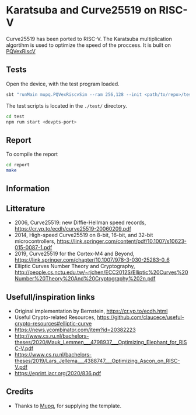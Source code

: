 # Karatsuba and Curve25519 on RISC-V
Curve25519 has been ported to RISC-V. The Karatsuba multiplication algortihm is used to optimize the speed of the proccess. It is built on [PQVexRiscV](https://github.com/mupq/pqriscv-vexriscv)

## Tests
Open the device, with the test program loaded.
```bash
sbt "runMain mupq.PQVexRiscvSim --ram 256,128 --init <path/to/repo>/test.bin"
```
The test scripts is located in the `./test/` directory.
```bash
cd test
npm rum start <devpts-port>
```

## Report
To compile the report
```bash
cd report
make
```

## Information



## Litterature

 - 2006, Curve25519: new Diffie-Hellman speed records, https://cr.yp.to/ecdh/curve25519-20060209.pdf
 - 2014, High-speed Curve25519 on 8-bit, 16-bit, and 32-bit microcontrollers, https://link.springer.com/content/pdf/10.1007/s10623-015-0087-1.pdf
 - 2019, Curve25519 for the Cortex-M4 and Beyond, https://link.springer.com/chapter/10.1007/978-3-030-25283-0_6
 - Elliptic Curves Number Theory and Cryptography, http://people.cs.nctu.edu.tw/~rjchen/ECC2012S/Elliptic%20Curves%20Number%20Theory%20And%20Cryptography%202n.pdf


 ## Usefull/inspiration links

 - Original implementation by Bernstein, https://cr.yp.to/ecdh.html
 - Useful Crypto-related Resources, https://github.com/claucece/useful-crypto-resources#elliptic-curve
 - https://news.ycombinator.com/item?id=20382223
 - http://www.cs.ru.nl/bachelors-theses/2020/Mauk_Lemmen___4798937___Optimizing_Elephant_for_RISC-V.pdf
 - https://www.cs.ru.nl/bachelors-theses/2019/Lars_Jellema___4388747___Optimizing_Ascon_on_RISC-V.pdf
 - https://eprint.iacr.org/2020/836.pdf


 ## Credits
 
 - Thanks to [Mupq](https://github.com/mupq), for supplying the template. 